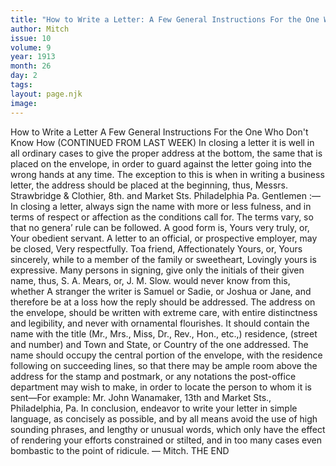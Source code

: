```yaml
---
title: "How to Write a Letter: A Few General Instructions For the One Who Don't Know How (CONTINUED FROM LAST WEEK)"
author: Mitch
issue: 10
volume: 9
year: 1913
month: 26
day: 2
tags:
layout: page.njk
image:
---
```

How to Write a Letter    A Few General Instructions For the One Who Don't Know How    (CONTINUED FROM LAST WEEK)    In closing a letter it is well in all ordinary cases to give the proper address at the bottom, the same that is placed on the envelope, in order to guard against the letter going into the wrong hands at any time. The exception to this is when in writing a business letter, the address should be placed at the beginning, thus, Messrs. Strawbridge & Clothier, 8th. and Market Sts. Philadelphia Pa. Gentlemen :— In closing a letter, always sign the name with more or less fulness, and in terms of respect or affection as the conditions call for. The terms vary, so that no genera’ rule can be followed. A good form is, Yours very truly, or, Your obedient servant. A letter to an official, or prospective employer, may be closed, Very respectfully. Toa friend, Affectionately Yours, or, Yours sincerely, while to a member of the family or sweetheart, Lovingly yours is expressive. Many persons in signing, give only the initials of their given name, thus, S. A. Mears, or, J. M. Slow. would never know from this, whether A stranger the writer is Samuel or Sadie, or Joshua or Jane, and therefore be at a loss how the reply should be addressed. The address on the envelope, should be written with extreme care, with entire distinctness and legibility, and never with ornamental flourishes. It should contain the name with the title (Mr., Mrs., Miss, Dr., Rev., Hon., etc.,) residence, (street and number) and Town and State, or Country of the one addressed. The name should occupy the central portion of the envelope, with the residence following on succeeding lines, so that there may be ample room above the address for the stamp and postmark, or any notations the post-office department may wish to make, in order to locate the person to whom it is sent—For example: Mr. John Wanamaker, 13th and Market Sts., Philadelphia, Pa. In conclusion, endeavor to write your letter in simple language, as concisely as possible, and by all means avoid the use of high sounding phrases, and lengthy or unusual words, which only have the effect of rendering your efforts constrained or stilted, and in too many cases even bombastic to the point of ridicule. — Mitch.       THE END 

